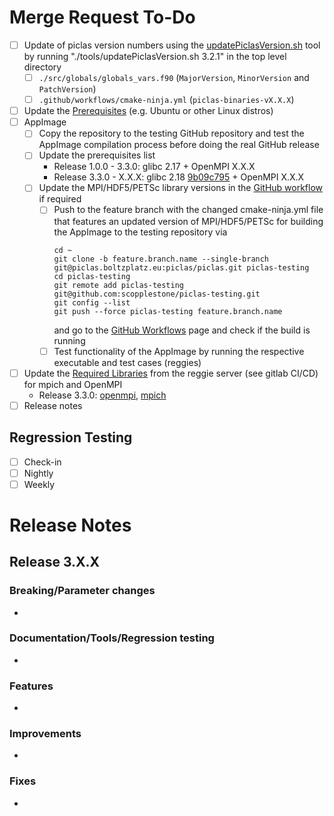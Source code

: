 # Merge Request To-Do

* [ ] Update of piclas version numbers using the [updatePiclasVersion.sh](https://github.com/piclas-framework/piclas/blob/master/tools/updatePiclasVersion.sh) tool by running "./tools/updatePiclasVersion.sh 3.2.1" in the top level directory
  * [ ] `./src/globals/globals_vars.f90` (`MajorVersion`, `MinorVersion` and `PatchVersion`)
  * [ ] `.github/workflows/cmake-ninja.yml` (`piclas-binaries-vX.X.X`)
* [ ] Update the [Prerequisites](https://piclas.readthedocs.io/en/latest/userguide/installation.html#prerequisites) (e.g. Ubuntu or other Linux distros)
* [ ] AppImage
  * [ ] Copy the repository to the testing GitHub repository and test the AppImage compilation process before doing the real GitHub release
  * [ ] Update the prerequisites list
    *  Release 1.0.0 - 3.3.0: glibc 2.17 + OpenMPI X.X.X
    *  Release 3.3.0 - X.X.X: glibc 2.18 [9b09c795](https://piclas.boltzplatz.eu/piclas/piclas/-/commit/9b09c7957800915cbdf5ecc4a0d8ba43993060da) + OpenMPI X.X.X
  * [ ] Update the MPI/HDF5/PETSc library versions in the [GitHub workflow](https://github.com/piclas-framework/piclas/blob/master/.github/workflows/cmake-ninja.yml) if required
    * [ ] Push to the feature branch with the changed cmake-ninja.yml file that features an updated version of MPI/HDF5/PETSc for building the AppImage to the testing repository via
        ```
        cd ~
        git clone -b feature.branch.name --single-branch git@piclas.boltzplatz.eu:piclas/piclas.git piclas-testing
        cd piclas-testing
        git remote add piclas-testing git@github.com:scopplestone/piclas-testing.git
        git config --list
        git push --force piclas-testing feature.branch.name
        ```
      and go to the [GitHub Workflows](https://github.com/scopplestone/piclas-testing/actions) page and check if the build is running
    * [ ] Test functionality of the AppImage by running the respective executable and test cases (reggies)
* [ ] Update the [Required Libraries](https://piclas.readthedocs.io/en/latest/userguide/installation.html#required-libraries) from the reggie server (see gitlab CI/CD) for mpich and OpenMPI
  *  Release 3.3.0: [openmpi](https://piclas.boltzplatz.eu/piclas/piclas/-/jobs/675270), [mpich](https://piclas.boltzplatz.eu/piclas/piclas/-/jobs/674955)
* [ ] Release notes

## Regression Testing

* [ ] Check-in
* [ ] Nightly
* [ ] Weekly

# Release Notes

## Release 3.X.X

### Breaking/Parameter changes

*

### Documentation/Tools/Regression testing

*

### Features

*

### Improvements

*

### Fixes

*
